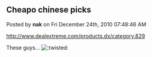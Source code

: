 ## Cheapo chinese picks
Posted by **nak** on Fri December 24th, 2010 07:48:46 AM

<!-- m --><a class="postlink" href="http://www.dealextreme.com/products.dx/category.829">http://www.dealextreme.com/products.dx/category.829</a><!-- m -->

These guys...  <!-- s:twisted: --><img src="{SMILIES_PATH}/icon_twisted.gif" alt=":twisted:" title="Twisted Evil" /><!-- s:twisted: -->
